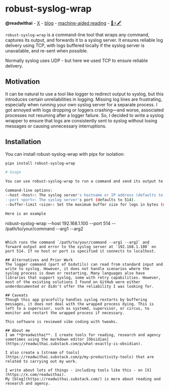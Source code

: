 # robust-syslog-wrap
**@readwithai** - [X](https://x.com/readwithai) - [blog](https://readwithai.substack.com/) - [machine-aided reading](https://www.reddit.com/r/machineAidedReading/) - [📖](https://readwithai.substack.com/p/what-is-reading-broadly-defined
)[⚡️](https://readwithai.substack.com/s/technical-miscellany)[🖋️](https://readwithai.substack.com/p/note-taking-with-obsidian-much-of)

`robust-syslog-wrap` is a command-line tool that wraps any command, captures its output, and forwards it to a syslog server. It ensures reliable log delivery using TCP, with logs buffered locally if the syslog server is unavailable, and re-sent when possible.

Normally syslog uses UDP - but here we used TCP to ensure reliable delivery.

##  Motivation
It can be natural to use a tool like logger to redirect output to syslog, but this introduces certain unreliabilities in logging. Missing log lines are frustrating, especially when running your own syslog server for a separate process. I got annoyed with logs dropping or loggers crashing—and worse, associated processes not resuming after a logger failure. So, I decided to write a syslog wrapper to ensure that logs are consistently sent to syslog without losing messages or causing unnecessary interruptions.

## Installation
You can install robust-syslog-wrap with pipx for isolation:

```bash
pipx install robust-syslog-wrap

# Usage

You can use robust-syslog-wrap to run a command and send its output to a syslog server. The following options are available:

Command-line options:
--host <host>: The syslog server's hostname or IP address (defaults to localhost).
--port <port>: The syslog server's port (defaults to 514).
--buffer-limit <size>: Set the maximum buffer size for logs in bytes (defaults to 1GB).

Here is an example

```
robust-syslog-wrap --host 192.168.1.100 --port 514 -- /path/to/your/command --arg1 --arg2
```

Which runs the command `/path/to/your/command --arg1 --arg2` and forward output and error to the syslog server at `192.168.1.100` on port 514. If no host or port is specified it connects to localhost.

## Alternatives and Prior Work
The logger command (part of bsdutils) can read from standard input and write to syslog. However, it does not handle scenarios where the syslog process is down or restarting. Many languages also have libraries that support syslog, some with retry capabilities. However, most of the existing solutions I found on GitHub were either underdocumented or didn't offer the reliability I was looking for.

## Caveats
Though this app gracefully handles syslog restarts by buffering messages, it does not deal with the wrapped process dying. This is left to a supervisor, such as systemd, supervisor, or circus, to monitor and restart the wrapped process if necessary.

This software is reviewed vibe coding with tweaks.

## About me
I am **@readwithai**. I create tools for reading, research and agency sometimes using the markdown editor [Obsidian](https://readwithai.substack.com/p/what-exactly-is-obsidian).

I also create a [stream of tools](https://readwithai.substack.com/p/my-productivity-tools) that are related to carrying out my work.

I write about lots of things - including tools like this - on [X](https://x.com/readwithai).
My [blog](https://readwithai.substack.com/) is more about reading and research and agency.
